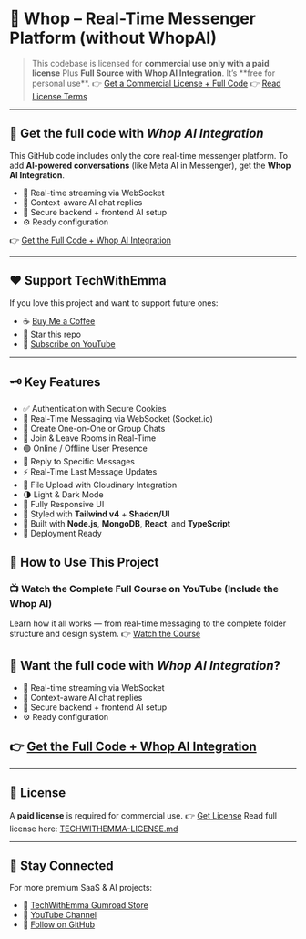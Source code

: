 # 💬 Whop – Real-Time Messenger Platform (without WhopAI)

> This codebase is licensed for **commercial use only with a paid license** Plus **Full Source with Whop AI Integration**.
> It’s \*\*free for personal use\*\*.
> 👉 [Get a Commercial License + Full Code](https://techwithemma.gumroad.com/l/huytmd)
> 👉 [Read License Terms](https://github.com/TechWithEmmaYT/MERN-RealTime-Messagers-Platform/blob/main/TECHWITHEMMA-LICENSE.md)

---

## 🤖 Get the full code with _Whop AI Integration_

This GitHub code includes only the core real-time messenger platform.
To add **AI-powered conversations** (like Meta AI in Messenger), get the **Whop AI Integration**.

- 📡 Real-time streaming via WebSocket
- 🧠 Context-aware AI chat replies
- 🔌 Secure backend + frontend AI setup
- ⚙️ Ready configuration

👉 [Get the Full Code + Whop AI Integration](https://techwithemma.gumroad.com/l/whop-ai)

---

## ❤️ Support TechWithEmma

If you love this project and want to support future ones:

- ☕ [Buy Me a Coffee](https://buymeacoffee.com/techwithemmaofficial)
- 🌟 Star this repo
- 🎥 [Subscribe on YouTube](https://tinyurl.com/subcribe-to-techwithEmma)

---

## 🗝️ Key Features

- ✅ Authentication with Secure Cookies
- 🔌 Real-Time Messaging via WebSocket (Socket.io)
- 💬 Create One-on-One or Group Chats
- 👥 Join & Leave Rooms in Real-Time
- 🟢 Online / Offline User Presence
- 💬 Reply to Specific Messages
- ⚡ Real-Time Last Message Updates
- 📁 File Upload with Cloudinary Integration
- 🌗 Light & Dark Mode
- 📱 Fully Responsive UI
- 🎨 Styled with **Tailwind v4** + **Shadcn/UI**
- 🧩 Built with **Node.js**, **MongoDB**, **React**, and **TypeScript**
- 🚀 Deployment Ready

## 🧠 How to Use This Project

### 📺 Watch the Complete Full Course on YouTube (Include the Whop AI)

Learn how it all works — from real-time messaging to the complete folder structure and design system.
👉 [Watch the Course](https://youtube.com/@techwithemmaofficial)

## 🤖 Want the full code with _Whop AI Integration_?

- 📡 Real-time streaming via WebSocket
- 🧠 Context-aware AI chat replies
- 🔌 Secure backend + frontend AI setup
- ⚙️ Ready configuration

## 👉 [Get the Full Code + Whop AI Integration](https://techwithemma.gumroad.com/l/whop-ai)

---

## 📜 License

A **paid license** is required for commercial use.
👉 [Get License](https://techwithemma.gumroad.com/l/huytmd)
Read full license here: [TECHWITHEMMA-LICENSE.md](https://github.com/TechWithEmmaYT/MERN-RealTime-Messagers-Platform/blob/main/TECHWITHEMMA-LICENSE.md)

---

## 🌟 Stay Connected

For more premium SaaS & AI projects:

- 🧠 [TechWithEmma Gumroad Store](https://techwithemma.gumroad.com)
- 🎥 [YouTube Channel](https://tinyurl.com/subcribe-to-techwithEmma)
- 💬 [Follow on GitHub](https://github.com/TechWithEmmaYT)
